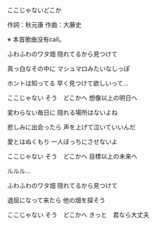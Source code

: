 ここじゃないどこか

作詞：秋元康
作曲：大藤史

※ 本首歌曲没有call。

ふわふわのワタ畑
隠れてるから見つけて

真っ白なその中に
マシュマロみたいなしっぽ

ホントは知ってる
早く見つけて欲しいって…

ここじゃない
そう　どこかへ
想像以上の明日へ

変わらない毎日に
隠れる場所はないよね

悲しみに出会ったら
声を上げて泣いていいんだ

愛とはぬくもり
一人ぼっちにさせないよ

ここじゃない
そう　どこかへ
目標以上の未来へ

ルルル…

ふわふわのワタ畑
隠れてるから見つけて

退屈になって来たら
他の畑を探そう

ここじゃない
そう　どこかへ
きっと　君なら大丈夫
